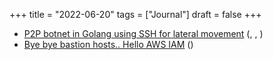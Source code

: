 +++
title = "2022-06-20"
tags = ["Journal"]
draft = false
+++

-   [P2P botnet in Golang using SSH for lateral movement](https://www.akamai.com/blog/security/new-p2p-botnet-panchan) (, , )
-   [Bye bye bastion hosts.. Hello AWS IAM](https://segment.com/blog/infrastructure-access/) ()